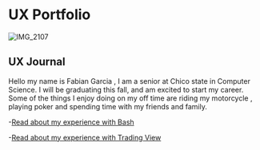 # UX Portfolio

![IMG_2107](https://user-images.githubusercontent.com/68124971/187042119-f96b0915-f035-423d-8ffd-4ac047a2102d.png)



## UX Journal

Hello my name is Fabian Garcia , I am a senior at Chico state in Computer Science. I will be graduating this fall, and am excited to start my career. Some of the things I enjoy doing on my off time are riding my motorcycle , playing poker and spending time with my friends and family.

-[Read about my experience with Bash](j01/)

-[Read about my experience with Trading View](j02/)
